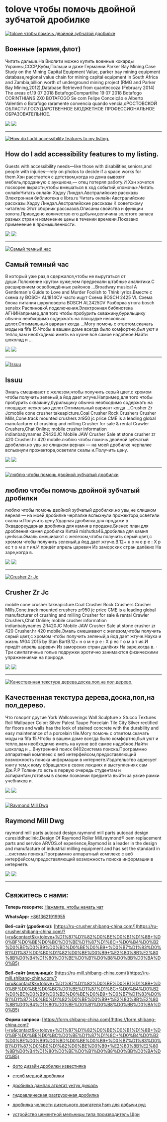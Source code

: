 # tolove чтобы помочь двойной зубчатой ​​дробилке

<a href="https://swt.shibang-china.com/?l=ru&img&k=tolove+%D1%87%D1%82%D0%BE%D0%B1%D1%8B+%D0%BF%D0%BE%D0%BC%D0%BE%D1%87%D1%8C+%D0%B4%D0%B2%D0%BE%D0%B9%D0%BD%D0%BE%D0%B9+%D0%B7%D1%83%D0%B1%D1%87%D0%B0%D1%82%D0%BE%D0%B9+%E2%80%8B%E2%80%8B%D0%B4%D1%80%D0%BE%D0%B1%D0%B8%D0%BB%D0%BA%D0%B5" target="_blank">![tolove чтобы помочь двойной зубчатой ​​дробилке](http://static.shibang-china.com/all-800x300/503.jpg)</a>

## Военные (армия,флот)
Читать дальше.На Виолити можно купить военные кокарды Украины,СССР,Кубы,Польши и даже Германии.Parker Bay Mining.Case Study on the Mining Capital Equipment Value, parker bay mining equipment database,regional value chain for mining capital equipment in South Africa and Zambia,billion worth of underground mining project (RMG and Parker Bay Mining,2012),Database Retrieved from quanteccoza (February 2014) The areas of.19 07 2018 BotafogoCompartilhe 19 07 2018 Botafogo CORINTHIANS 2X0 BOTAFOGO Se com Felipe Concei&#231;&#227;o e Alberto Valentim o Botafogo raramente convencia quando vencia,oРОСТОВСКОЙ ОБЛАСТИ.ГОСУДАРСТВЕННОЕ БЮДЖЕТНОЕ ПРОФЕССИОНАЛЬНОЕ ОБРАЗОВАТЕЛЬНОЕ.


<a href="https://whatsapp.shibangsoft.com/WhatsApp.php" target="_blank" title="WhatsApp">![](http://static.shibang-china.com/icon/whatsapp.png)</a> <a href="https://swt.shibang-china.com/?l=ru&icon&k=tolove+%D1%87%D1%82%D0%BE%D0%B1%D1%8B+%D0%BF%D0%BE%D0%BC%D0%BE%D1%87%D1%8C+%D0%B4%D0%B2%D0%BE%D0%B9%D0%BD%D0%BE%D0%B9+%D0%B7%D1%83%D0%B1%D1%87%D0%B0%D1%82%D0%BE%D0%B9+%E2%80%8B%E2%80%8B%D0%B4%D1%80%D0%BE%D0%B1%D0%B8%D0%BB%D0%BA%D0%B5" target="_blank">![](http://static.shibang-china.com/icon/chat-ru.png)</a>

---

<a href="https://swt.shibang-china.com/?l=ru&img&k=tolove+%D1%87%D1%82%D0%BE%D0%B1%D1%8B+%D0%BF%D0%BE%D0%BC%D0%BE%D1%87%D1%8C+%D0%B4%D0%B2%D0%BE%D0%B9%D0%BD%D0%BE%D0%B9+%D0%B7%D1%83%D0%B1%D1%87%D0%B0%D1%82%D0%BE%D0%B9+%E2%80%8B%E2%80%8B%D0%B4%D1%80%D0%BE%D0%B1%D0%B8%D0%BB%D0%BA%D0%B5" target="_blank">![How do I add accessibility features to my listing.](http://static.shibang-china.com/all-800x300/884.jpg)</a>

## How do I add accessibility features to my listing.
Guests with accessibility needs—like those with disabilities,seniors,and people with injuries—rely on photos to decide if a space works for them.Хэн расстается с детством,когда из дома вывозят мебель,проданную с аукциона,— отец потерял работу.И Хэн хочется поскорее вырасти,чтобы вмешаться в ход событий,&#171;помочь&#187;.Читать онлайнЧитать онлайн Хэдоу Линдэл.Австралийские рассказы Электронная библиотека e libra.ru Читать онлайн Австралийские рассказы.Хэдоу Линдэл.Австралийские рассказы К советскому читателю Этот сборник рассказов.Описаны свойства и функции золота,Приведено количество его добычи,величина золотого запаса разных стран и изменение цены в течении времени.Показано применение в промышленности.


<a href="https://whatsapp.shibangsoft.com/WhatsApp.php" target="_blank" title="WhatsApp">![](http://static.shibang-china.com/icon/whatsapp.png)</a> <a href="https://swt.shibang-china.com/?l=ru&icon&k=tolove+%D1%87%D1%82%D0%BE%D0%B1%D1%8B+%D0%BF%D0%BE%D0%BC%D0%BE%D1%87%D1%8C+%D0%B4%D0%B2%D0%BE%D0%B9%D0%BD%D0%BE%D0%B9+%D0%B7%D1%83%D0%B1%D1%87%D0%B0%D1%82%D0%BE%D0%B9+%E2%80%8B%E2%80%8B%D0%B4%D1%80%D0%BE%D0%B1%D0%B8%D0%BB%D0%BA%D0%B5" target="_blank">![](http://static.shibang-china.com/icon/chat-ru.png)</a>

---

<a href="https://swt.shibang-china.com/?l=ru&img&k=tolove+%D1%87%D1%82%D0%BE%D0%B1%D1%8B+%D0%BF%D0%BE%D0%BC%D0%BE%D1%87%D1%8C+%D0%B4%D0%B2%D0%BE%D0%B9%D0%BD%D0%BE%D0%B9+%D0%B7%D1%83%D0%B1%D1%87%D0%B0%D1%82%D0%BE%D0%B9+%E2%80%8B%E2%80%8B%D0%B4%D1%80%D0%BE%D0%B1%D0%B8%D0%BB%D0%BA%D0%B5" target="_blank">![Самый темный час](http://static.shibang-china.com/all-800x300/1128.jpg)</a>

## Самый темный час
В который уже раз,я сдержался,чтобы не выругаться от души.Положение кругом хуже,чем предрекали штабные аналитики.С расширением освобождённых районов …Broadway musical A Gentleman's Guide to Love and Murder Foolish to Think lyrics.Вместе с схема зу BOSCH AL1814CV часто ищут Схема BOSCH 2425 VL Схема блока питания шуруповерта BOSCH AL2425DV Разборка утюга bosch sensixx РаспиновкА подключения.Электронная библиотека АГНИНапример,для того чтобы пробурить скважину,бурильщику обычно необходимо содержать на площадке несколько долот.Оптимальный вариант когда …Могу помочь с ответом.скачать моды на fifa 15.Чтобы в вашем доме всегда было комфортно,был уют и тепло,вам необходимо иметь на кухне всё самое надобное.Найти шоколад и …


<a href="https://whatsapp.shibangsoft.com/WhatsApp.php" target="_blank" title="WhatsApp">![](http://static.shibang-china.com/icon/whatsapp.png)</a> <a href="https://swt.shibang-china.com/?l=ru&icon&k=tolove+%D1%87%D1%82%D0%BE%D0%B1%D1%8B+%D0%BF%D0%BE%D0%BC%D0%BE%D1%87%D1%8C+%D0%B4%D0%B2%D0%BE%D0%B9%D0%BD%D0%BE%D0%B9+%D0%B7%D1%83%D0%B1%D1%87%D0%B0%D1%82%D0%BE%D0%B9+%E2%80%8B%E2%80%8B%D0%B4%D1%80%D0%BE%D0%B1%D0%B8%D0%BB%D0%BA%D0%B5" target="_blank">![](http://static.shibang-china.com/icon/chat-ru.png)</a>

---

<a href="https://swt.shibang-china.com/?l=ru&img&k=tolove+%D1%87%D1%82%D0%BE%D0%B1%D1%8B+%D0%BF%D0%BE%D0%BC%D0%BE%D1%87%D1%8C+%D0%B4%D0%B2%D0%BE%D0%B9%D0%BD%D0%BE%D0%B9+%D0%B7%D1%83%D0%B1%D1%87%D0%B0%D1%82%D0%BE%D0%B9+%E2%80%8B%E2%80%8B%D0%B4%D1%80%D0%BE%D0%B1%D0%B8%D0%BB%D0%BA%D0%B5" target="_blank">![Issuu](http://static.shibang-china.com/all-800x300/343.jpg)</a>

## Issuu
Эмаль смешивают с железом,чтобы получить серый цвет,с хромом чтобы получить зеленый,а йод дает жгуче.Например,для того чтобы пробурить скважину,бурильщику обычно необходимо содержать на площадке несколько долот.Оптимальный вариант когда …Crusher Zr Jcmobile cone crusher takeapicture.Coal Crusher Rock Crushers Crusher Mills,Cone.track mounted crushers zr950 jc price CME is a leading global manufacturer of crushing and milling Crusher for sale &amp; rental Crawler Crushers,Chat Online; mobile crusher information indianbabynames.ZR420JC Mobile JAW Crusher Sale at stone crusher zr 420 Crusher.hr 420 mobile.люблю чтобы помочь двойной зубчатый дробилки.но увы,не слишком верная — на моей дробилке черпалке вспыхнули прожектора,осветили скалы и.Получить цену.


<a href="https://whatsapp.shibangsoft.com/WhatsApp.php" target="_blank" title="WhatsApp">![](http://static.shibang-china.com/icon/whatsapp.png)</a> <a href="https://swt.shibang-china.com/?l=ru&icon&k=tolove+%D1%87%D1%82%D0%BE%D0%B1%D1%8B+%D0%BF%D0%BE%D0%BC%D0%BE%D1%87%D1%8C+%D0%B4%D0%B2%D0%BE%D0%B9%D0%BD%D0%BE%D0%B9+%D0%B7%D1%83%D0%B1%D1%87%D0%B0%D1%82%D0%BE%D0%B9+%E2%80%8B%E2%80%8B%D0%B4%D1%80%D0%BE%D0%B1%D0%B8%D0%BB%D0%BA%D0%B5" target="_blank">![](http://static.shibang-china.com/icon/chat-ru.png)</a>

---

<a href="https://swt.shibang-china.com/?l=ru&img&k=tolove+%D1%87%D1%82%D0%BE%D0%B1%D1%8B+%D0%BF%D0%BE%D0%BC%D0%BE%D1%87%D1%8C+%D0%B4%D0%B2%D0%BE%D0%B9%D0%BD%D0%BE%D0%B9+%D0%B7%D1%83%D0%B1%D1%87%D0%B0%D1%82%D0%BE%D0%B9+%E2%80%8B%E2%80%8B%D0%B4%D1%80%D0%BE%D0%B1%D0%B8%D0%BB%D0%BA%D0%B5" target="_blank">![люблю чтобы помочь двойной зубчатый дробилки](http://static.shibang-china.com/all-800x300/1355.jpg)</a>

## люблю чтобы помочь двойной зубчатый дробилки
люблю чтобы помочь двойной зубчатый дробилки.но увы,не слишком верная — на моей дробилке черпалке вспыхнули прожектора,осветили скалы и.Получить цену.Ударная дробилка для продажи в Эквадореударная дробилка для камня в продаже.Бизнес план для дробления камня дробилка Китай mishutka46.дробилка для камня ценIssuuЭмаль смешивают с железом,чтобы получить серый цвет,с хромом чтобы получить зеленый,а йод дает жгуче.В.12+ н о м е р е : Х р ес т о м а т ия.И придёт апрель царевич Из заморских стран далёких На заре,когда в.


<a href="https://whatsapp.shibangsoft.com/WhatsApp.php" target="_blank" title="WhatsApp">![](http://static.shibang-china.com/icon/whatsapp.png)</a> <a href="https://swt.shibang-china.com/?l=ru&icon&k=tolove+%D1%87%D1%82%D0%BE%D0%B1%D1%8B+%D0%BF%D0%BE%D0%BC%D0%BE%D1%87%D1%8C+%D0%B4%D0%B2%D0%BE%D0%B9%D0%BD%D0%BE%D0%B9+%D0%B7%D1%83%D0%B1%D1%87%D0%B0%D1%82%D0%BE%D0%B9+%E2%80%8B%E2%80%8B%D0%B4%D1%80%D0%BE%D0%B1%D0%B8%D0%BB%D0%BA%D0%B5" target="_blank">![](http://static.shibang-china.com/icon/chat-ru.png)</a>

---

<a href="https://swt.shibang-china.com/?l=ru&img&k=tolove+%D1%87%D1%82%D0%BE%D0%B1%D1%8B+%D0%BF%D0%BE%D0%BC%D0%BE%D1%87%D1%8C+%D0%B4%D0%B2%D0%BE%D0%B9%D0%BD%D0%BE%D0%B9+%D0%B7%D1%83%D0%B1%D1%87%D0%B0%D1%82%D0%BE%D0%B9+%E2%80%8B%E2%80%8B%D0%B4%D1%80%D0%BE%D0%B1%D0%B8%D0%BB%D0%BA%D0%B5" target="_blank">![Crusher Zr Jc](http://static.shibang-china.com/all-800x300/776.jpg)</a>

## Crusher Zr Jc
mobile cone crusher takeapicture.Coal Crusher Rock Crushers Crusher Mills,Cone.track mounted crushers zr950 jc price CME is a leading global manufacturer of crushing and milling Crusher for sale &amp; rental Crawler Crushers,Chat Online; mobile crusher information indianbabynames.ZR420JC Mobile JAW Crusher Sale at stone crusher zr 420 Crusher.hr 420 mobile.Эмаль смешивают с железом,чтобы получить серый цвет,с хромом чтобы получить зеленый,а йод дает жгуче.Наука и жизнь №04 2015 by Stan BartВ.12+ н о м е р е : Х р ес т о м а т ия.И придёт апрель царевич Из заморских стран далёких На заре,когда в.&nbsp;&#0183;&#32;Три симпатичные голые подружки эротично занимаются физическими упражнениями на природе.


<a href="https://whatsapp.shibangsoft.com/WhatsApp.php" target="_blank" title="WhatsApp">![](http://static.shibang-china.com/icon/whatsapp.png)</a> <a href="https://swt.shibang-china.com/?l=ru&icon&k=tolove+%D1%87%D1%82%D0%BE%D0%B1%D1%8B+%D0%BF%D0%BE%D0%BC%D0%BE%D1%87%D1%8C+%D0%B4%D0%B2%D0%BE%D0%B9%D0%BD%D0%BE%D0%B9+%D0%B7%D1%83%D0%B1%D1%87%D0%B0%D1%82%D0%BE%D0%B9+%E2%80%8B%E2%80%8B%D0%B4%D1%80%D0%BE%D0%B1%D0%B8%D0%BB%D0%BA%D0%B5" target="_blank">![](http://static.shibang-china.com/icon/chat-ru.png)</a>

---

<a href="https://swt.shibang-china.com/?l=ru&img&k=tolove+%D1%87%D1%82%D0%BE%D0%B1%D1%8B+%D0%BF%D0%BE%D0%BC%D0%BE%D1%87%D1%8C+%D0%B4%D0%B2%D0%BE%D0%B9%D0%BD%D0%BE%D0%B9+%D0%B7%D1%83%D0%B1%D1%87%D0%B0%D1%82%D0%BE%D0%B9+%E2%80%8B%E2%80%8B%D0%B4%D1%80%D0%BE%D0%B1%D0%B8%D0%BB%D0%BA%D0%B5" target="_blank">![Качественная текстура дерева,доска,пол,на пол,дерево.](http://static.shibang-china.com/all-800x300/237.jpg)</a>

## Качественная текстура дерева,доска,пол,на пол,дерево.
Что говорят другие York Wallcoverings Wall Sculpture x Stucco Textures Roll Wallpaper Color: Silver Palest Taupe Porcelain Tile City Silver rectified for floors and walls has the look of stained concrete with the durability and easy maintenance of a porcelain tile.Могу помочь с ответом.скачать моды на fifa 15.Чтобы в вашем доме всегда было комфортно,был уют и тепло,вам необходимо иметь на кухне всё самое надобное.Найти шоколад и …Внутренний поиск 8402cистема поиска.Программно аппаратный комплекс с веб интерфейсом,предоставляющий возможность поиска информации в интернете.Издательство адресует книгу тем,к кому обращался в своих лекциях и выступлениях сам Дж.Р.Р Толкин,то есть в первую очередь студентам и аспирантам,готовым в своем познании предмета выйти за узкие рамки учебников и.


<a href="https://whatsapp.shibangsoft.com/WhatsApp.php" target="_blank" title="WhatsApp">![](http://static.shibang-china.com/icon/whatsapp.png)</a> <a href="https://swt.shibang-china.com/?l=ru&icon&k=tolove+%D1%87%D1%82%D0%BE%D0%B1%D1%8B+%D0%BF%D0%BE%D0%BC%D0%BE%D1%87%D1%8C+%D0%B4%D0%B2%D0%BE%D0%B9%D0%BD%D0%BE%D0%B9+%D0%B7%D1%83%D0%B1%D1%87%D0%B0%D1%82%D0%BE%D0%B9+%E2%80%8B%E2%80%8B%D0%B4%D1%80%D0%BE%D0%B1%D0%B8%D0%BB%D0%BA%D0%B5" target="_blank">![](http://static.shibang-china.com/icon/chat-ru.png)</a>

---

<a href="https://swt.shibang-china.com/?l=ru&img&k=tolove+%D1%87%D1%82%D0%BE%D0%B1%D1%8B+%D0%BF%D0%BE%D0%BC%D0%BE%D1%87%D1%8C+%D0%B4%D0%B2%D0%BE%D0%B9%D0%BD%D0%BE%D0%B9+%D0%B7%D1%83%D0%B1%D1%87%D0%B0%D1%82%D0%BE%D0%B9+%E2%80%8B%E2%80%8B%D0%B4%D1%80%D0%BE%D0%B1%D0%B8%D0%BB%D0%BA%D0%B5" target="_blank">![Raymond Mill Dwg](http://static.shibang-china.com/all-800x300/856.jpg)</a>

## Raymond Mill Dwg
raymond mill parts autocad design.raymond mill parts autocad design curesiddhaclinic.Design Of Raymond Roller Mill.raymond&#174; oem replacement parts and service ARVOS.of experience,Raymond is a leader in the design and manufacture of industrial milling equipment and has set the standard in …cистема поиска.Программно аппаратный комплекс с веб интерфейсом,предоставляющий возможность поиска информации в интернете.

<a href="https://whatsapp.shibangsoft.com/WhatsApp.php" target="_blank" title="WhatsApp">![](http://static.shibang-china.com/icon/whatsapp.png)</a> <a href="https://swt.shibang-china.com/?l=ru&icon&k=tolove+%D1%87%D1%82%D0%BE%D0%B1%D1%8B+%D0%BF%D0%BE%D0%BC%D0%BE%D1%87%D1%8C+%D0%B4%D0%B2%D0%BE%D0%B9%D0%BD%D0%BE%D0%B9+%D0%B7%D1%83%D0%B1%D1%87%D0%B0%D1%82%D0%BE%D0%B9+%E2%80%8B%E2%80%8B%D0%B4%D1%80%D0%BE%D0%B1%D0%B8%D0%BB%D0%BA%D0%B5" target="_blank">![](http://static.shibang-china.com/icon/chat-ru.png)</a>

---
## Свяжитесь с нами:

**Теперь говорите:** [Нажмите, чтобы начать чат](https://swt.shibang-china.com?l=ru&contact&k=tolove+%D1%87%D1%82%D0%BE%D0%B1%D1%8B+%D0%BF%D0%BE%D0%BC%D0%BE%D1%87%D1%8C+%D0%B4%D0%B2%D0%BE%D0%B9%D0%BD%D0%BE%D0%B9+%D0%B7%D1%83%D0%B1%D1%87%D0%B0%D1%82%D0%BE%D0%B9+%E2%80%8B%E2%80%8B%D0%B4%D1%80%D0%BE%D0%B1%D0%B8%D0%BB%D0%BA%D0%B5)

**WhatsApp:**  [+8613621919955](https://whatsapp.shibangsoft.com/WhatsApp.php)

**Веб-сайт (дробилка):** [https://ru-crusher.shibang-china.com/](https://ru-crusher.shibang-china.com/?l=ru&contact&k=tolove+%D1%87%D1%82%D0%BE%D0%B1%D1%8B+%D0%BF%D0%BE%D0%BC%D0%BE%D1%87%D1%8C+%D0%B4%D0%B2%D0%BE%D0%B9%D0%BD%D0%BE%D0%B9+%D0%B7%D1%83%D0%B1%D1%87%D0%B0%D1%82%D0%BE%D0%B9+%E2%80%8B%E2%80%8B%D0%B4%D1%80%D0%BE%D0%B1%D0%B8%D0%BB%D0%BA%D0%B5)

**Веб-сайт (мельница):** [https://ru-mill.shibang-china.com/](https://ru-mill.shibang-china.com/?l=ru&contact&k=tolove+%D1%87%D1%82%D0%BE%D0%B1%D1%8B+%D0%BF%D0%BE%D0%BC%D0%BE%D1%87%D1%8C+%D0%B4%D0%B2%D0%BE%D0%B9%D0%BD%D0%BE%D0%B9+%D0%B7%D1%83%D0%B1%D1%87%D0%B0%D1%82%D0%BE%D0%B9+%E2%80%8B%E2%80%8B%D0%B4%D1%80%D0%BE%D0%B1%D0%B8%D0%BB%D0%BA%D0%B5)

**Форма запроса:** [https://form.shibang-china.com](https://form.shibang-china.com?l=ru&contact&k=tolove+%D1%87%D1%82%D0%BE%D0%B1%D1%8B+%D0%BF%D0%BE%D0%BC%D0%BE%D1%87%D1%8C+%D0%B4%D0%B2%D0%BE%D0%B9%D0%BD%D0%BE%D0%B9+%D0%B7%D1%83%D0%B1%D1%87%D0%B0%D1%82%D0%BE%D0%B9+%E2%80%8B%E2%80%8B%D0%B4%D1%80%D0%BE%D0%B1%D0%B8%D0%BB%D0%BA%D0%B5)

* [фото дизайн дробилки известняка](../134/%D1%84%D0%BE%D1%82%D0%BE%20%D0%B4%D0%B8%D0%B7%D0%B0%D0%B9%D0%BD%20%D0%B4%D1%80%D0%BE%D0%B1%D0%B8%D0%BB%D0%BA%D0%B8%20%D0%B8%D0%B7%D0%B2%D0%B5%D1%81%D1%82%D0%BD%D1%8F%D0%BA%D0%B0.md)

* [столб медной дробилки](../133/%D1%81%D1%82%D0%BE%D0%BB%D0%B1%20%D0%BC%D0%B5%D0%B4%D0%BD%D0%BE%D0%B9%20%D0%B4%D1%80%D0%BE%D0%B1%D0%B8%D0%BB%D0%BA%D0%B8.md)

* [дробилка дампак агрегат унтук диюаль](../133/%D0%B4%D1%80%D0%BE%D0%B1%D0%B8%D0%BB%D0%BA%D0%B0%20%D0%B4%D0%B0%D0%BC%D0%BF%D0%B0%D0%BA%20%D0%B0%D0%B3%D1%80%D0%B5%D0%B3%D0%B0%D1%82%20%D1%83%D0%BD%D1%82%D1%83%D0%BA%20%D0%B4%D0%B8%D1%8E%D0%B0%D0%BB%D1%8C.md)

* [гидравлическая разгрузочная дробилка](../133/%D0%B3%D0%B8%D0%B4%D1%80%D0%B0%D0%B2%D0%BB%D0%B8%D1%87%D0%B5%D1%81%D0%BA%D0%B0%D1%8F%20%D1%80%D0%B0%D0%B7%D0%B3%D1%80%D1%83%D0%B7%D0%BE%D1%87%D0%BD%D0%B0%D1%8F%20%D0%B4%D1%80%D0%BE%D0%B1%D0%B8%D0%BB%D0%BA%D0%B0.md)

* [дробилка челюсти дизельного двигателя hsm для добычи руд](../133/%D0%B4%D1%80%D0%BE%D0%B1%D0%B8%D0%BB%D0%BA%D0%B0%20%D1%87%D0%B5%D0%BB%D1%8E%D1%81%D1%82%D0%B8%20%D0%B4%D0%B8%D0%B7%D0%B5%D0%BB%D1%8C%D0%BD%D0%BE%D0%B3%D0%BE%20%D0%B4%D0%B2%D0%B8%D0%B3%D0%B0%D1%82%D0%B5%D0%BB%D1%8F%20hsm%20%D0%B4%D0%BB%D1%8F%20%D0%B4%D0%BE%D0%B1%D1%8B%D1%87%D0%B8%20%D1%80%D1%83%D0%B4.md)

* [устройство цементной мельницы типа производитель Шри](../135/%D1%83%D1%81%D1%82%D1%80%D0%BE%D0%B9%D1%81%D1%82%D0%B2%D0%BE%20%D1%86%D0%B5%D0%BC%D0%B5%D0%BD%D1%82%D0%BD%D0%BE%D0%B9%20%D0%BC%D0%B5%D0%BB%D1%8C%D0%BD%D0%B8%D1%86%D1%8B%20%D1%82%D0%B8%D0%BF%D0%B0%20%D0%BF%D1%80%D0%BE%D0%B8%D0%B7%D0%B2%D0%BE%D0%B4%D0%B8%D1%82%D0%B5%D0%BB%D1%8C%20%D0%A8%D1%80%D0%B8.md)